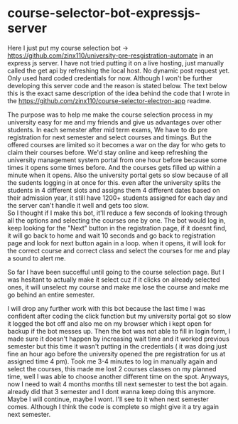 # course-selector-bot-expressjs-server

Here I just put my course selection bot -> https://github.com/zinx110/university-pre-resgistration-automate in an express js server. 
I have not tried putting it on a live hosting, just manually called the get api by refreshing the local host. No dynamic post request yet. Only used hard coded credentials for now. Although I won't be further developing this server code and the reason is stated below. 
The text below this is the exact same description of the idea behind the code that I wrote in the https://github.com/zinx110/course-selector-electron-app readme.


The purpose was to help me make the course selection process in my university easy for me and my friends and give us advantages over other students. In each semester after mid term exams, We have to do pre registration for next semester and select courses and timings. But the offered courses are limited so it becomes a war on the day for who gets to claim their courses before. We'd stay online and keep refreshing the university management system portal from one hour before because some times it opens some times before. And the courses gets filled up within a minute when it opens. Also the university portal gets so slow because of all the sudents logging in at once for this. even after the university splits the students in 4 different slots and assigns them 4 different dates based on their admission year, it still have 1200+ students assigned for each day and the server can't handle it well and gets too slow.  
So I thought if I make this bot, it'll reduce a few seconds of looking through all the options and selecting the courses one by one. The bot would log in, keep looking for the "Next" button in the registration page, if it doesnt find, it will go back to home and  wait 10 seconds and go back to registration page and look for next button again in a loop. when it opens, it will look for the correct course and correct class and select the courses for me and play a sound to alert me. 

So far I have been succefful until going to the course selection page. But I was hesitant to actually make it select cuz if it clicks on already selected ones, it will unselect my course and make me lose the course and make me go behind an entire semester.

I will drop any further work with this bot because the last time I was confident after coding the click function but my university portal got so slow it logged the bot off and also me on my browser which i kept open for backup if the bot messes up. Then the bot was not able to fill in login form, I made sure it doesn't happen by increasing wait time and it worked previous semester but this time it wasn't putting in the credentials ( it was doing just fine an hour ago before the university opened the pre registration for us at assigned time 4 pm). Took me 3-4 minutes to log in manually again and select the courses, this made me lost 2 courses classes on my planned time, well I was able to choose another different time on the spot. Anyways, now I need to wait 4 months months till next semester to test the bot again. already did that 3 semester and I dont wanna keep doing this anymore. Maybe I will continue, maybe I wont. I'll see to it when next semester comes. Although I think the code is complete so might give it a try again next semester. 
